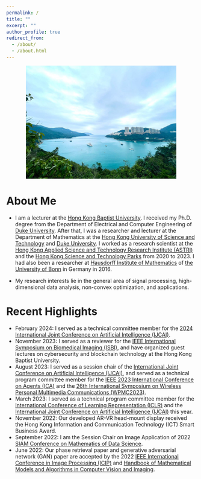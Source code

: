 ```yaml
---
permalink: /
title: ""
excerpt: ""
author_profile: true
redirect_from: 
  - /about/
  - /about.html
---
```


<p align="center">
  <img src="https://github.com/poline3939/poline3939.github.io/blob/master/images/lake_hk.jpg?raw=true" alt="Photo" style="width: 400px;"/> 
</p>

# About Me
* I am a lecturer at the [Hong Kong Baptist University](https://www.hkbu.edu.hk/). I received my Ph.D. degree from the Department of Electrical and Computer Engineering of [Duke University](https://duke.edu/). After that, I was a researcher and lecturer at the Department of Mathematics at the [Hong Kong University of Science and Technology](https://hkust.edu.hk/home) and [Duke University](https://duke.edu/). I worked as a research scientist at the [Hong Kong Applied Science and Technology Research Institute (ASTRI)](https://www.astri.org/) and the [Hong Kong Science and Technology Parks](https://www.hkstp.org) from 2020 to 2023. I had also been a researcher at [Hausdorff Institute of Mathematics](https://www.him.uni-bonn.de/) of [the University of Bonn](https://www.him.uni-bonn.de/) in Germany in 2016.  

* My research interests lie in the general area of signal processing, high-dimensional data analysis, non-convex optimization, and applications. 


# Recent Highlights
* February 2024: I served as a technical committee member for the [2024 International Joint Conference on Artificial Intelligence (IJCAI)](https://ijcai24.org/).
* November 2023: I served as a reviewer for the [IEEE International Symposium on Biomedical Imaging (ISBI)](https://biomedicalimaging.org/2024/), and have organized guest lectures on cybersecurity and blockchain technology at the Hong Kong Baptist University. 
* August 2023: I served as a session chair of the [International Joint Conference on Artificial Intelligence (IJCAI)](https://ijcai-23.org/), and served as a technical program committee member for the [IEEE 2023 International Conference on Agents (ICA)](https://www.computer.org/conferences/ica-2023) and the [26th International Symposium on Wireless Personal Multimedia Communications (WPMC2023)](http://wpmc2023.com/).  
* March 2023: I served as a technical program committee member for the [International Conference of Learning Representation (ICLR)](https://iclr.cc/Conferences/2023) and the [International Joint Conference on Artificial Intelligence (IJCAI)](https://ijcai-23.org/) this year.
* November 2022: Our developed AR-VR head-mount display received the Hong Kong Information and Communication Technology (ICT) Smart Business Award. 
* September 2022: I am the Session Chair on Image Application of 2022 [SIAM Conference on Mathematics of Data Science](https://www.siam.org/conferences/cm/conference/mds22?_ga=2.240695686.449870411.1654046966-1548619038.1643186184). 
* June 2022: Our phase retrieval paper and generative adversarial network (GAN) paper are accepted by the 2022 [IEEE International Conference in Image Processing (ICIP)](https://2022.ieeeicip.org/) and [Handbook of Mathematical Models and Algorithms in Computer Vision and Imaging](https://link.springer.com/referencework/10.1007/978-3-030-03009-4). 

